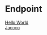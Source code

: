 <h1>Endpoint</h1>

[Hello World](http://ec2-3-223-192-97.compute-1.amazonaws.com:8080/)
<br>
[Jacoco](http://ec2-3-223-192-97.compute-1.amazonaws.com:8000/)
